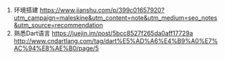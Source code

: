 1. 环境搭建
https://www.jianshu.com/p/399c01657920?utm_campaign=maleskine&utm_content=note&utm_medium=seo_notes&utm_source=recommendation
2. 熟悉Dart语言
https://juejin.im/post/5bcc8527f265da0aff17729a
http://www.cndartlang.com/tag/dart%E5%AD%A6%E4%B9%A0%E7%AC%94%E8%AE%B0/page/5
